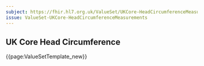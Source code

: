 ```yaml
---
subject: https://fhir.hl7.org.uk/ValueSet/UKCore-HeadCircumferenceMeasurements
issue: ValueSet-UKCore-HeadCircumferenceMeasurements
---
```

## UK Core Head Circumference

{{page:ValueSetTemplate_new}}